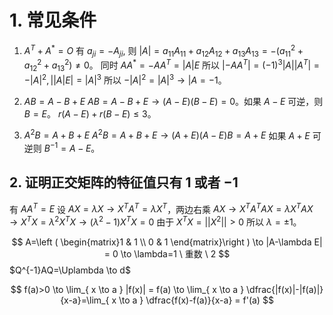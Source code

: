 # 1. 常见条件
1. $A^T+A^*=O$
有 $a_{ji}=-A_{ji}$, 则 $|A|=a_{11}A_{11}+a_{12}A_{12}+a_{13}A_{13}=-(a^2_{11}+a^2_{12}+a^2_{13})\neq 0$。
同时 $AA^*=-AA^T=|A|E$
所以 $|-AA^T|=(-1)^3|A||A^T|=-|A|^2,||A|E|=|A|^3$
所以 $-|A|^2=|A|^3 \to |A=-1$。

2. $AB=A-B+E$
$AB=A-B+E \to (A-E)(B-E)=0$。如果 $A-E$ 可逆，则 $B=E$。
$r(A-E)+r(B-E)\leq 3$。

3. $A^2B=A+B+E$
$A^2B=A+B+E\to (A+E)(A-E)B=A+E$
如果 $A+E$ 可逆则 $B^{-1}=A-E$。

## 2. 证明正交矩阵的特征值只有 $1$ 或者 $-1$
有 $AA^T=E$
设 $AX=\lambda X \to X^TA^T=\lambda X^T$，两边右乘 $AX \to X^TA^TAX=\lambda X^TAX \to X^TX=\lambda^2X^TX \to (\lambda^2-1)X^TX=0$
由于 $X^TX=||X^2||>0$ 所以 $\lambda=\pm 1$。

$$
A=\left ( \begin{matrix}1 & 1 \\
0 & 1
 \end{matrix}\right ) \to |A-\lambda E| = 0 \to \lambda=1 \ 重数 \ 2
$$
$Q^{-1}AQ=\Uplambda \to d$

$$
f(a)>0 \to \lim_{ x \to a } |f(x)| = f(a) \to \lim_{ x \to a } \dfrac{|f(x)|-|f(a)|}{x-a}=\lim_{ x \to a } \dfrac{f(x)-f(a)}{x-a} =   f'(a)
$$
